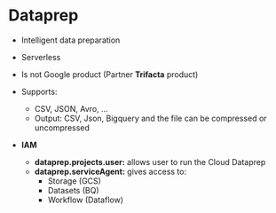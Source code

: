 # Dataprep

- Intelligent data preparation
- Serverless
- Is not Google product (Partner **Trifacta** product)
- Supports:
  - CSV, JSON, Avro,  ...
  - Output: CSV, Json, Bigquery and the file can be compressed or uncompressed

- **IAM**
  - **dataprep.projects.user:** allows user to run the Cloud Dataprep
  - **dataprep.serviceAgent:** gives access to:
    - Storage (GCS)
    - Datasets (BQ)
    - Workflow (Dataflow)
